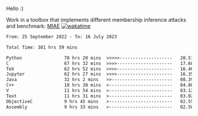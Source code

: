 Hello :)

Work in a toolbox that implements different membership inference attacks and benchmark: [MIAE](https://github.com/RPI-DSPlab) [![wakatime](https://wakatime.com/badge/user/18ac89f5-baf8-49e6-a5ee-d9272435ce3a/project/3e6541fd-578f-4d9d-9080-f2a42b2d10e1.svg)](https://wakatime.com/badge/user/18ac89f5-baf8-49e6-a5ee-d9272435ce3a/project/3e6541fd-578f-4d9d-9080-f2a42b2d10e1)

<!--START_SECTION:waka-->

```txt
From: 25 September 2022 - To: 16 July 2023

Total Time: 381 hrs 59 mins

Python                78 hrs 20 mins  >>>>>--------------------   20.51 %
C                     67 hrs 32 mins  >>>>---------------------   17.68 %
TeX                   62 hrs 52 mins  >>>>---------------------   16.46 %
Jupyter               62 hrs 27 mins  >>>>---------------------   16.35 %
Java                  32 hrs 2 mins   >>-----------------------   08.39 %
C++                   18 hrs 38 mins  >------------------------   04.88 %
V                     11 hrs 54 mins  >------------------------   03.12 %
Text                  11 hrs 31 mins  >------------------------   03.02 %
ObjectiveC            9 hrs 45 mins   >------------------------   02.55 %
Assembly              9 hrs 33 mins   >------------------------   02.50 %
```

<!--END_SECTION:waka-->

